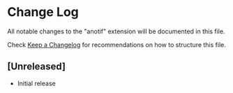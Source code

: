 # Change Log

All notable changes to the "anotif" extension will be documented in this file.

Check [Keep a Changelog](http://keepachangelog.com/) for recommendations on how to structure this file.

## [Unreleased]

- Initial release
